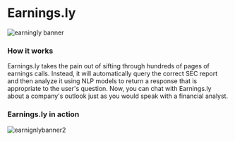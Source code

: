 # Earnings.ly
![earningly banner](https://github.com/hydrol0x/earnings.ly/assets/34951139/72bfb586-2b1d-4625-948a-c6397054a5c3)

### How it works
Earnings.ly takes the pain out of sifting through hundreds of pages of earnings calls. Instead, it will automatically query the correct SEC report and then analyze it using NLP models to return a response that is appropriate to the user's question. 
Now, you can chat with Earnings.ly about a company's outlook just as you would speak with a financial analyst.

### Earnings.ly in action
![earnignlybanner2](https://github.com/hydrol0x/earnings.ly/assets/34951139/43df079d-948b-4764-aa47-363c81fb9f43)
